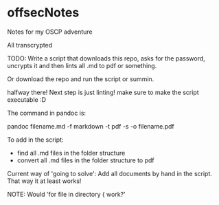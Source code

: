 # offsecNotes
Notes for my OSCP adventure

All transcrypted


TODO: 
Write a script that downloads this repo, asks for the password, uncrypts it and then lints all .md to pdf or something.

Or download the repo and run the script or summin.

halfway there! Next step is just linting! 
make sure to make the script executable :D

The command in pandoc is:

pandoc filename.md -f markdown -t pdf -s -o filename.pdf

To add in the script:
- find all .md files in the folder structure
- convert all .md files in the folder structure to pdf

Current way of 'going to solve':
Add all documents by hand in the script. That way it at least works! 

NOTE: Would 'for file in directory { work?'
